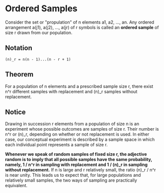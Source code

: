 # Ordered Samples

Consider the set or "propulation" of n elements a1, a2, ..., an. Any ordered arrangement a(j1), a(j2), ..., a(jr) of r symbols is called an **ordered sample** of size r drawn from our population.

## Notation

    (n)_r = n(n - 1)...(n - r + 1)

## Theorem

For a population of n elements and a prescribed sample size r, there exist n^r different samples with replacement and (n)\_r samples without replacement.

## Notice

Drawing in succession r elements from a population of size n is an experiment whose possible outcomes are samples of size r. Their number is n^r or (n)\_r, depending on whether or not replacement is used. In either case, our conceptual experiment is described by a sample space in which each individual point represents a sample of size r.

**Whenever we speak of random samples of fixed size r, the adjective random is to imply that all possible samples have the same probability, namely, 1 / n^r in sampling with replacement and 1 / (n)\_r in sampling without replacement.** If n is large and r relatively small, the ratio (n)\_r / n^r is near unity. This leads us to expect that, for large populations and relatively small samples, the two ways of sampling are practically equivalent.
